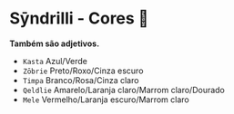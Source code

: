 # Sȳndrilli - Cores 🌊

**Também são adjetivos.**

-   `Kasta` Azul/Verde
-   `Zōbrie` Preto/Roxo/Cinza escuro
-   `Timpa` Branco/Rosa/Cinza claro
-   `Qeldlie` Amarelo/Laranja claro/Marrom claro/Dourado
-   `Mele` Vermelho/Laranja escuro/Marrom claro
